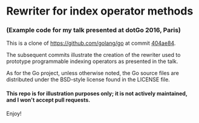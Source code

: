 # Rewriter for index operator methods

### (Example code for my talk presented at dotGo 2016, Paris)

This is a clone of https://github.com/golang/go at commit [404ae84](https://github.com/griesemer/dotGo2016/commit/404ae84).

The subsequent commits illustrate the creation of the rewriter used to prototype programmable indexing operators as presented in the talk.

As for the Go project, unless otherwise noted, the Go source files are distributed under the BSD-style license found in the LICENSE file.

#### This repo is for illustration purposes only; it is not actively maintained, and I won't accept pull requests.

Enjoy!
